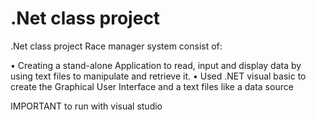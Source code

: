 # .Net class project

.Net class project
Race manager system consist of:

•	Creating a stand-alone Application to read, input and display data  by using text files to manipulate and retrieve it.
•	Used .NET visual basic to create the Graphical User Interface and a text files like a data source

IMPORTANT to run with visual studio
